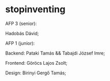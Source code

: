 # stopinventing
AFP 3 (senior):

Hadobás Dávid;

AFP 1 (junior):

Backend: Pataki Tamás && Tabajdi József Imre;

Frontend: Göröcs Lajos Zsolt;

Design: Birinyi Gergő Tamás;
